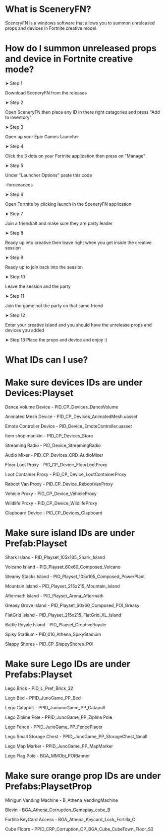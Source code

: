 # What is SceneryFN?

SceneryFN is a windows software that allows you to summon unreleased props and devices in Fortnite creative mode!

# How do I summon unreleased props and device in Fortnite creative mode?

➤ Step 1

Download SceneryFN from the releases

➤ Step 2

Open SceneryFN then place any ID in there right catagories and press "Add to inventory"

➤ Step 3

Open up your Epic Games Launcher

➤ Step 4

Click the 3 dots on your Fortnite application then press on "Manage"

➤ Step 5

Under "Launcher Options" paste this code 

-forceeaceos

➤ Step 6

Open Fortnite by clicking launch in the SceneryFN application

➤ Step 7

Join a friend/alt and make sure they are party leader

➤ Step 8

Ready up into creative then leave right when you get inside the creative session

➤ Step 9

Ready up to join back into the session

➤ Step 10

Leave the session and the party

➤ Step 11

Join the game not the party on that same friend

➤ Step 12

Enter your creative island and you should have the unrelease props and devices you added

➤ Step 13
Place the props and device and enjoy :)

# What IDs can I use?

# Make sure devices IDs are under Devices:Playset 
Dance Volume Device - PID_CP_Devices_DanceVolume

Animated Mesh Device - PID_CP_Devices_AnimatedMesh.uasset

Emote Controller Device - PID_Device_EmoteController.uasset

Item shop manikin - PID_CP_Devices_Store

Streaming Radio - PID_Device_StreamingRadio

Audio Mixer - PID_CP_Devices_CRD_AudioMixer

Floor Loot Proxy - PID_CP_Device_FloorLootProxy

Loot Container Proxy - PID_CP_Device_LootContainerProxy

Reboot Van Proxy - PID_CP_Device_RebootVanProxy

Vehicle Proxy - PID_CP_Device_VehicleProxy

Wildlife Proxy - PID_CP_Device_WildlifeProxy

Clapboard Device - PID_CP_Devices_Clapboard

# Make sure island IDs are under Prefab:Playset 
Shark Island - PID_Playset_105x105_Shark_Island

Volcano Island - PID_Playset_60x60_Composed_Volcano

Steamy Stacks Island - PID_Playset_105x105_Composed_PowerPlant

Mountain Island - PID_Playset_215x215_Mountain_Island

Aftermath Island - PID_Playset_Arena_Aftermath

Greasy Grove Island - PID_Playset_60x60_Composed_POI_Greasy

FlatGrid Island - PID_Playset_215x215_FlatGrid_XL_Island

Battle Royale Island -  PID_Playset_CreativeRoyale

Spiky Stadium - PID_016_Athena_SpikyStadium

Slappy Shores - PID_CP_SlappyShores_POI

# Make sure Lego IDs are under Prefabs:Playset
Lego Brick - PID_L_Pref_Brick_32

Lego Bed - PPID_JunoGame_PP_Bed

Lego Catapult - PPID_JumunoGame_PP_Catapult

Lego Zipline Pole - PPID_JunoGame_PP_Zipline Pole

Lego Fence - PPID_JunoGame_PP_FencePlacer

Lego Small Storage Chest - PPID_JunoGame_PP_StorageChest_Small

Lego Map Marker - PPID_JunoGame_PP_MapMarker

Lego Flag Pole - BGA_MMObj_POIBanner


# Make sure orange prop IDs are under Prefabs:PlaysetProp
Minigun Vending Machine - B_Athena_VendingMachine

Blevin - BGA_Athena_Corruption_Gameplay_cube_B

Fortilla KeyCard Access - BGA_Athena_Keycard_Lock_Fortilla_C

Cube Floors - PPID_CRP_Corruption_CP_BGA_Cube_CubeTown_Floor_S3
